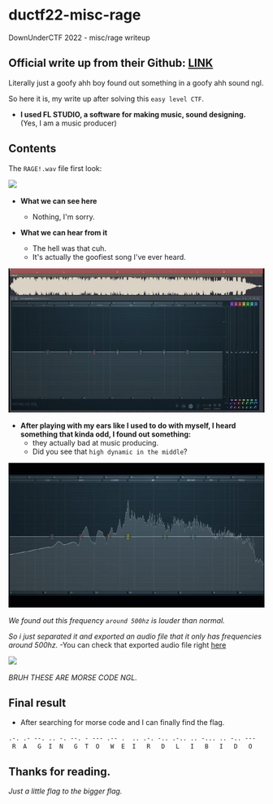 # ductf22-misc-rage
DownUnderCTF 2022 - misc/rage writeup

## Official write up from their Github: [LINK](https://github.com/DownUnderCTF/Challenges_2022_Public/tree/main/misc/rage)



Literally just a goofy ahh boy found out something in a goofy ahh sound ngl.

So here it is, my write up after solving this `easy level CTF`.


* **I used FL STUDIO, a software for making music, sound designing.**
(Yes, I am a music producer)

## Contents

The `RAGE!.wav` file first look:

<img src="https://i.imgur.com/3cNFn3e.png" >


* **What we can see here**
    - Nothing, I'm sorry.

* **What we can hear from it**
    - The hell was that cuh.
    - It's actually the goofiest song I've ever heard.

<img src="./check.gif" >

* **After playing with my ears like I used to do with myself, I heard something that kinda odd, I found out something:**
    - they actually bad at music producing.
    - Did you see that `high dynamic in the middle`?


<img src="./check-freq.gif">

*We found out this frequency `around 500hz` is louder than normal.*


*So i just separated it and exported an audio file that it only has frequencies around 500hz.*
    -You can check that exported audio file right [here](https://github.com/dathtd119/ductf22-misc-rage/blob/main/export.mp3)


<img src = "https://i.imgur.com/rsNJQ5l.png">


*BRUH THESE ARE MORSE CODE NGL.*

## Final result
* After searching for morse code and I can finally find the flag.

```
.-. .- --. .. -. --. - --- .-- .  .. .-. -.. .-.. .. -... .. -.. ---
 R  A   G  I  N   G  T  O   W  E  I   R   D   L   I   B   I   D   O
```

## Thanks for reading.

*Just a little flag to the bigger flag.*


